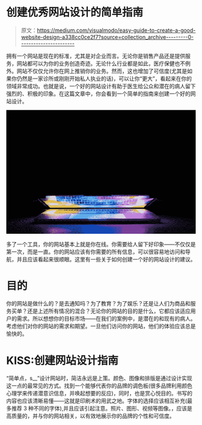 # 创建优秀网站设计的简单指南

> 原文：<https://medium.com/visualmodo/easy-guide-to-create-a-good-website-design-a338cc0ce2f7?source=collection_archive---------0----------------------->

拥有一个网站是现在的标准，尤其是对企业而言。无论你是销售产品还是提供服务，网站都可以为你的业务创造奇迹。无论什么行业都是如此，医疗保健也不例外。网站不仅仅允许你在网上推销你的业务。然而，这也增加了可信度(尤其是如果你仍然是一家诊所或刚刚开始私人执业的话)，可以让你“更大”，看起来在你的领域非常成功。也就是说，一个好的网站设计有助于医生给公众和潜在的病人留下强烈的、积极的印象。在这篇文章中，你会看到一个简单的指南来创建一个好的网站设计。

![](img/c60b2fdef78334e457694eb9d6a04a92.png)

多了一个工具，你的网站基本上就是你在线。你需要给人留下好印象——不仅仅是第一次，而是一直。你的网站应该有你需要的所有信息，可以很容易地访问和导航，并且应该看起来很顺眼。这里有一些关于如何创建一个好的网站设计的建议。

# 目的

你的网站是做什么的？是去通知吗？为了教育？为了娱乐？还是让人们为商品和服务买单？还是上述所有情况的混合？无论你的网站的目的是什么，它都应该适应用户的需求。所以想想你的目标市场——在我们的案例中，是潜在的和现有的病人。考虑他们对你的网站的需求和期望。一旦他们访问你的网站，他们的体验应该总是愉快的。

# KISS:创建网站设计指南

“简单点，s__”设计网站时，简洁永远是上策。颜色、图像和排版是通过设计实现这一点的最常见的方式。找到一个能够代表你的品牌的调色板(很多品牌利用颜色心理学来传递潜意识信息，并唤起想要的反应)，同时，也是赏心悦目的。书写的内容也应该清晰易懂——这就是印刷术的用武之地。字体的选择应该相互补充(最多推荐 3 种不同的字体),并且应该引起注意。照片、图形、视频等图像。，应该是高质量的，并与你的网站相关，以有效地展示你的品牌的个性和可信度。